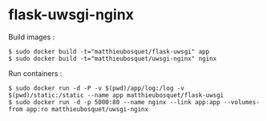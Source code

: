 # flask-uwsgi-nginx

Build images :

    $ sudo docker build -t="matthieubosquet/flask-uwsgi" app
    $ sudo docker build -t="matthieubosquet/uwsgi-nginx" nginx

Run containers :

    $ sudo docker run -d -P -v $(pwd)/app/log:/log -v $(pwd)/static:/static --name app matthieubosquet/flask-uwsgi
    $ sudo docker run -d -p 5000:80 --name nginx --link app:app --volumes-from app:ro matthieubosquet/uwsgi-nginx
